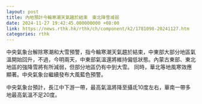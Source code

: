 ```yaml
---
layout: post
title: 內地預計今輪寒潮天氣趨於結束　東北降雪减弱
date: 2024-11-27 19:42:45.000000000 +08:00
link: https://news.rthk.hk/rthk/ch/component/k2/1781098-20241127.htm
categories: rthk
---
```


中央氣象台解除寒潮和大雪預警，指今輪寒潮天氣趨於結束，中東部大部分地區氣溫開始回升，不過，今明兩天，中東部氣溫還將維持偏低狀態。內蒙古東部、東北地區的強降雪將有所減弱，但部分地區仍有中到大雪。 同時，華北等地風寒效應顯著。中央氣象台繼續發布大風藍色預警。

中央氣象台預計，長江中下游一帶，最高氣溫將降至攝氐10度左右，華南一帶多地最高氣溫不足20度。

